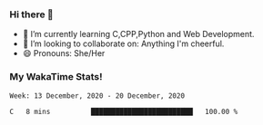 ### Hi there 👋

- 🌱 I’m currently learning C,CPP,Python and Web Development.
- 👯 I’m looking to collaborate on: Anything I'm cheerful.
- 😄 Pronouns: She/Her

### My WakaTime Stats!

<!--START_SECTION:waka-->
```text
Week: 13 December, 2020 - 20 December, 2020

C   8 mins          █████████████████████████   100.00 % 
```
<!--END_SECTION:waka-->
